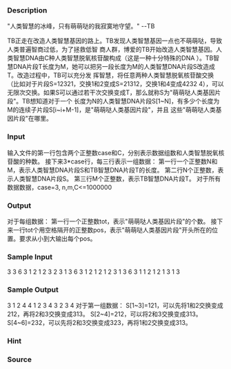 
### Description
"人类智慧的冰峰，只有萌萌哒的我寂寞地守望。"
--TB

TB正走在改造人类智慧基因的路上。TB发现人类智慧基因一点也不萌萌哒，导致人类普遍智商过低，为了拯救低智
商人群，博爱的TB开始改造人类智慧基因。人类智慧DNA由C种人类智慧脱氧核苷酸构成（这是一种十分特殊的DNA
）。TB智慧DNA片段T长度为M，她可以把另一段长度为M的人类智慧DNA片段S改造成T。改造过程中，TB可以充分发
挥智慧，将任意两种人类智慧脱氧核苷酸交换（比如对于片段S=12321，交换1和2变成S=21312，交换1和4变成4232
4），可以无限次交换。如果S可以通过若干次交换变成T，那么就称S为"萌萌哒人类基因片段"。TB想知道对于一个
长度为N的人类智慧DNA片段S[1~N]，有多少个长度为M的连续子片段S[i~i+M-1]，是"萌萌哒人类基因片段"，并且
这些"萌萌哒人类基因片段"在哪里。
### Input
输入文件的第一行包含两个正整数case和C，分别表示数据组数和人类智慧脱氧核苷酸的种数。
接下来3*case行，每三行表示一组数据：
第一行一个正整数N和M，表示人类智慧DNA片段S和TB智慧DNA片段T的长度。
第二行N个正整数，表示人类智慧DNA片段S。
第三行M个正整数，表示TB智慧DNA片段T。
对于所有数据数据，case=3, n,m,C<=1000000
### Output
对于每组数据：
第一行一个正整数tot，表示"萌萌哒人类基因片段"的个数。
接下来一行tot个用空格隔开的正整数pos，表示"萌萌哒人类基因片段"开头所在的位置。要求从小到大输出每个pos。
### Sample Input
3 3
6 3
1 2 1 2 3 2
3 1 3
6 3
1 2 1 2 1 2
3 1 3
6 3
1 1 2 1 2 1
3 1 3
### Sample Output
3
1 2 4
4
1 2 3 4
3
2 3 4
对于第一组数据：
S[1~3]=121，可以先将1和2交换变成212，再将2和3交换变成313。
S[2~4]=212，可以将2和3交换变成313。
S[4~6]=232，可以先将2和3交换变成323，再将1和2交换变成313。
### Hint

### Source
